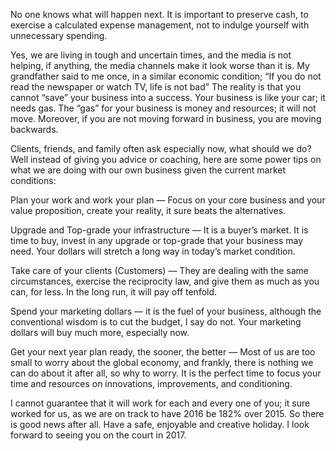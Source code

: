 No one knows what will happen next. It is important to preserve cash, to exercise a calculated expense management, not to indulge yourself with unnecessary spending.

Yes, we are living in tough and uncertain times, and the media is not helping, if anything, the media channels make it look worse than it is. My grandfather said to me once, in a similar economic condition; “If you do not read the newspaper or watch TV, life is not bad” The reality is that you cannot “save” your business into a success. Your business is like your car; it needs gas. The “gas” for your business is money and resources; it will not move. Moreover, if you are not moving forward in business, you are moving backwards.

Clients, friends, and family often ask especially now, what should we do? Well instead of giving you advice or coaching, here are some power tips on what we are doing with our own business given the current market conditions:

Plan your work and work your plan — Focus on your core business and your value proposition, create your reality, it sure beats the alternatives.

Upgrade and Top-grade your infrastructure — It is a buyer’s market. It is time to buy, invest in any upgrade or top-grade that your business may need. Your dollars will stretch a long way in today’s market condition.

Take care of your clients (Customers) — They are dealing with the same circumstances, exercise the reciprocity law, and give them as much as you can, for less. In the long run, it will pay off tenfold.

Spend your marketing dollars — it is the fuel of your business, although the conventional wisdom is to cut the budget, I say do not. Your marketing dollars will buy much more, especially now.

Get your next year plan ready, the sooner, the better — Most of us are too small to worry about the global economy, and frankly, there is nothing we can do about it after all, so why to worry. It is the perfect time to focus your time and resources on innovations, improvements, and conditioning.

I cannot guarantee that it will work for each and every one of you; it sure worked for us, as we are on track to have 2016 be 182% over 2015. So there is good news after all. Have a safe, enjoyable and creative holiday. I look forward to seeing you on the court in 2017.